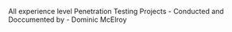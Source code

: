 All experience level Penetration Testing Projects - Conducted and Doccumented by - Dominic McElroy 
